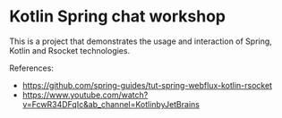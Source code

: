 # Kotlin Spring chat workshop
This is a project that demonstrates the usage and interaction of Spring, Kotlin and Rsocket technologies.

References:

- https://github.com/spring-guides/tut-spring-webflux-kotlin-rsocket
- https://www.youtube.com/watch?v=FcwR34DFqIc&ab_channel=KotlinbyJetBrains
